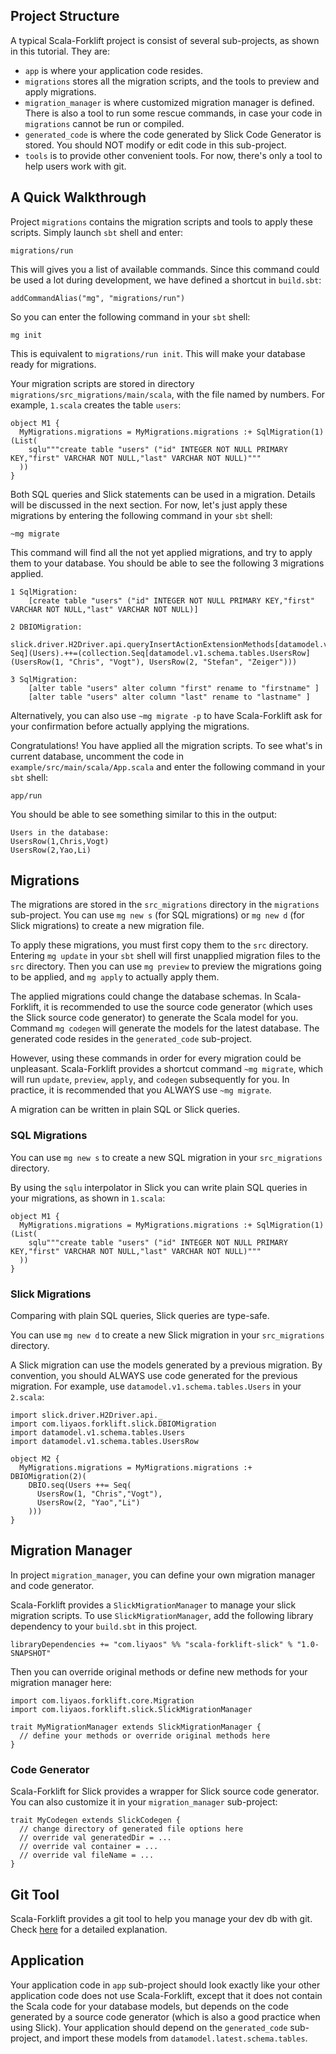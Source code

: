 ## Project Structure

A typical Scala-Forklift project is consist of several sub-projects, as shown in this tutorial. They are:

- `app` is where your application code resides.
- `migrations` stores all the migration scripts, and the tools to preview and apply migrations.
- `migration_manager` is where customized migration manager is defined. There is also a tool to run some rescue commands, in case your code in `migrations` cannot be run or compiled.
- `generated_code` is where the code generated by Slick Code Generator is stored. You should NOT modify or edit code in this sub-project.
- `tools` is to provide other convenient tools. For now, there's only a tool to help users work with git.

## A Quick Walkthrough

Project `migrations` contains the migration scripts and tools to apply these scripts. Simply launch `sbt` shell and enter:

    migrations/run

This will gives you a list of available commands. Since this command could be used a lot during development, we have defined a shortcut in `build.sbt`:

    addCommandAlias("mg", "migrations/run")

So you can enter the following command in your `sbt` shell:

    mg init

This is equivalent to `migrations/run init`. This will make your database ready for migrations.

Your migration scripts are stored in directory `migrations/src_migrations/main/scala`, with the file named by numbers. For example, `1.scala` creates the table `users`:

    object M1 {
      MyMigrations.migrations = MyMigrations.migrations :+ SqlMigration(1)(List(
        sqlu"""create table "users" ("id" INTEGER NOT NULL PRIMARY KEY,"first" VARCHAR NOT NULL,"last" VARCHAR NOT NULL)"""
      ))
    }

Both SQL queries and Slick statements can be used in a migration. Details will be discussed in the next section. For now, let's just apply these migrations by entering the following command in your `sbt` shell:

    ~mg migrate

This command will find all the not yet applied migrations, and try to apply them to your database. You should be able to see the following 3 migrations applied.

    1 SqlMigration:
	    [create table "users" ("id" INTEGER NOT NULL PRIMARY KEY,"first" VARCHAR NOT NULL,"last" VARCHAR NOT NULL)]

    2 DBIOMigration:
        slick.driver.H2Driver.api.queryInsertActionExtensionMethods[datamodel.v1.schema.tables.Users#TableElementType, Seq](Users).++=(collection.Seq[datamodel.v1.schema.tables.UsersRow](UsersRow(1, "Chris", "Vogt"), UsersRow(2, "Stefan", "Zeiger")))

    3 SqlMigration:
	    [alter table "users" alter column "first" rename to "firstname" ]
	    [alter table "users" alter column "last" rename to "lastname" ]

Alternatively, you can also use `~mg migrate -p` to have Scala-Forklift ask for your confirmation before actually applying the migrations.

Congratulations! You have applied all the migration scripts. To see what's in current database, uncomment the code in `example/src/main/scala/App.scala` and enter the following command in your `sbt` shell:

    app/run

You should be able to see something similar to this in the output:

    Users in the database:
    UsersRow(1,Chris,Vogt)
    UsersRow(2,Yao,Li)

## Migrations

The migrations are stored in the `src_migrations` directory in the `migrations` sub-project. You can use `mg new s` (for SQL migrations) or `mg new d` (for Slick migrations) to create a new migration file.

To apply these migrations, you must first copy them to the `src` directory. Entering `mg update` in your `sbt` shell will first unapplied migration files to the `src` directory. Then you can use `mg preview` to preview the migrations going to be applied, and `mg apply` to actually apply them.

The applied migrations could change the database schemas. In Scala-Forklift, it is recommended to use the source code generator (which uses the Slick source code generator) to generate the Scala model for you. Command `mg codegen` will generate the models for the latest database. The generated code resides in the `generated_code` sub-project.

However, using these commands in order for every migration could be unpleasant. Scala-Forklift provides a shortcut command `~mg migrate`, which will run `update`, `preview`, `apply`, and `codegen` subsequently for you. In practice, it is recommended that you ALWAYS use `~mg migrate`.

A migration can be written in plain SQL or Slick queries.

### SQL Migrations

You can use `mg new s` to create a new SQL migration in your `src_migrations` directory.

By using the `sqlu` interpolator in Slick you can write plain SQL queries in your migrations, as shown in `1.scala`:

    object M1 {
      MyMigrations.migrations = MyMigrations.migrations :+ SqlMigration(1)(List(
        sqlu"""create table "users" ("id" INTEGER NOT NULL PRIMARY KEY,"first" VARCHAR NOT NULL,"last" VARCHAR NOT NULL)"""
      ))
    }

### Slick Migrations

Comparing with plain SQL queries, Slick queries are type-safe.

You can use `mg new d` to create a new Slick migration in your `src_migrations` directory.

A Slick migration can use the models generated by a previous migration. By convention, you should ALWAYS use code generated for the previous migration. For example, use `datamodel.v1.schema.tables.Users` in your `2.scala`:

    import slick.driver.H2Driver.api._
    import com.liyaos.forklift.slick.DBIOMigration
    import datamodel.v1.schema.tables.Users
    import datamodel.v1.schema.tables.UsersRow

    object M2 {
      MyMigrations.migrations = MyMigrations.migrations :+ DBIOMigration(2)(
        DBIO.seq(Users ++= Seq(
          UsersRow(1, "Chris","Vogt"),
          UsersRow(2, "Yao","Li")
        )))
    }

## Migration Manager

In project `migration_manager`, you can define your own migration manager and code generator.

Scala-Forklift provides a `SlickMigrationManager` to manage your slick migration scripts. To use `SlickMigrationManager`, add the following library dependency to your `build.sbt` in this project.

    libraryDependencies += "com.liyaos" %% "scala-forklift-slick" % "1.0-SNAPSHOT"

Then you can override original methods or define new methods for your migration manager here:

    import com.liyaos.forklift.core.Migration
    import com.liyaos.forklift.slick.SlickMigrationManager

    trait MyMigrationManager extends SlickMigrationManager {
      // define your methods or override original methods here
    }

### Code Generator

Scala-Forklift for Slick provides a wrapper for Slick source code generator. You can also customize it in your `migration_manager` sub-project:

    trait MyCodegen extends SlickCodegen {
      // change directory of generated file options here
      // override val generatedDir = ...
      // override val container = ...
      // override val fileName = ...
    }

## Git Tool

Scala-Forklift provides a git tool to help you manage your dev db with git. Check [here](/tools/git) for a detailed explanation.

## Application

Your application code in `app` sub-project should look exactly like your other application code does not use Scala-Forklift, except that it does not contain the Scala code for your database models, but depends on the code generated by a source code generator (which is also a good practice when using Slick). Your application should depend on the `generated_code` sub-project, and import these models from `datamodel.latest.schema.tables`.
